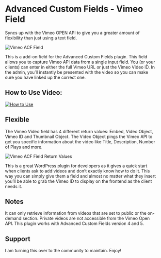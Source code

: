 # Advanced Custom Fields - Vimeo Field
Syncs up with the Vimeo OPEN API to give you a greater amount of flexibility than just using a text field.

![Vimeo ACF Field](https://halgatewood.com/wp-content/uploads/edd/2014/03/acf-vimeo-field.png)

This is a add-on field for the Advanced Custom Fields plugin. This field allows you to capture Vimeo API data from a single input field. You (or your clients) can enter in either the full Vimeo URL or just the Vimeo Video ID. In the admin, you’ll instantly be presented with the video so you can make sure you have linked up the correct one.

## How to Use Video:
[![How to Use](https://img.youtube.com/vi/A7yJ9RhkgS8/maxresdefault.jpg)](https://www.youtube.com/watch?v=A7yJ9RhkgS8)

## Flexible 
The Vimeo Video field has 4 different return values: Embed, Video Object, Vimeo ID and Thumbnail Object. The Video Object pings the Vimeo API to get you specific information about the video like Title, Description, Number of Plays and more.

![Vimeo ACF Field Return Values](https://halgatewood.com/wp-content/uploads/edd/2014/03/acf-vimeo-return-values.png)

This is a great WordPress plugin for developers as it gives a quick start when clients ask to add videos and don’t exactly know how to do it. This way you can simply give them a field and almost no matter what they insert you’ll be able to grab the Vimeo ID to display on the frontend as the client needs it.

## Notes
It can only retrieve information from videos that are set to public or the on-demand section. Private videos are not accessible from the Vimeo Open API. This plugin works with Advanced Custom Fields version 4 and 5.

## Support
I am turning this over to the community to maintain. Enjoy!
